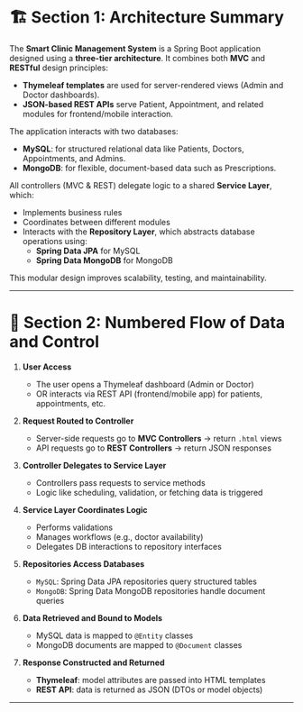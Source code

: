 # 🏗️ Section 1: Architecture Summary

The **Smart Clinic Management System** is a Spring Boot application designed using a **three-tier architecture**. It combines both **MVC** and **RESTful** design principles:

- **Thymeleaf templates** are used for server-rendered views (Admin and Doctor dashboards).
- **JSON-based REST APIs** serve Patient, Appointment, and related modules for frontend/mobile interaction.

The application interacts with two databases:

- **MySQL**: for structured relational data like Patients, Doctors, Appointments, and Admins.
- **MongoDB**: for flexible, document-based data such as Prescriptions.

All controllers (MVC & REST) delegate logic to a shared **Service Layer**, which:

- Implements business rules
- Coordinates between different modules
- Interacts with the **Repository Layer**, which abstracts database operations using:
  - **Spring Data JPA** for MySQL
  - **Spring Data MongoDB** for MongoDB

This modular design improves scalability, testing, and maintainability.

---

# 🔁 Section 2: Numbered Flow of Data and Control

1. **User Access**  
   - The user opens a Thymeleaf dashboard (Admin or Doctor)  
   - OR interacts via REST API (frontend/mobile app) for patients, appointments, etc.

2. **Request Routed to Controller**  
   - Server-side requests go to **MVC Controllers** → return `.html` views  
   - API requests go to **REST Controllers** → return JSON responses

3. **Controller Delegates to Service Layer**  
   - Controllers pass requests to service methods  
   - Logic like scheduling, validation, or fetching data is triggered

4. **Service Layer Coordinates Logic**  
   - Performs validations  
   - Manages workflows (e.g., doctor availability)  
   - Delegates DB interactions to repository interfaces

5. **Repositories Access Databases**  
   - `MySQL`: Spring Data JPA repositories query structured tables  
   - `MongoDB`: Spring Data MongoDB repositories handle document queries

6. **Data Retrieved and Bound to Models**  
   - MySQL data is mapped to `@Entity` classes  
   - MongoDB documents are mapped to `@Document` classes

7. **Response Constructed and Returned**  
   - **Thymeleaf**: model attributes are passed into HTML templates  
   - **REST API**: data is returned as JSON (DTOs or model objects)

---
